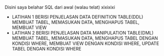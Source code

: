 Disini saya belahar SQL dari awal (walau telat) xixixixi
- LATIHAN 1 BERISI PENJELASAN DATA DEFINITION TABLE(DDL) MEMBUAT TABEL, MEMASUKAN DATA, MENGHAPUS TABEL, MEMBUAT VIEW
- LATIHAN 2 BERISI PENJELASAN DATA  MANIPULATION TABLE(DML) MEMBUAT TABEL, MEMASUKAN DATA, MENGHAPUS TABEL DENGAN KONDISI WHERE, MEMBUAT VIEW DENGAN KONDISI WHERE, UPDATE TABEL DENGAN KONDISI WHERE
